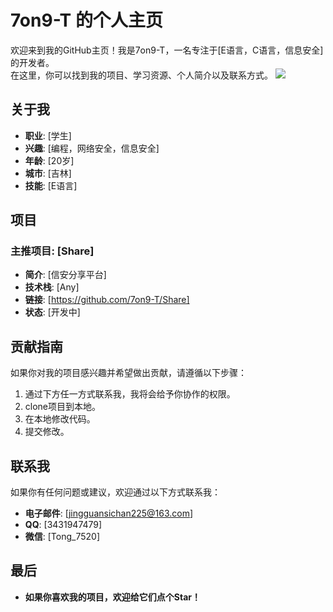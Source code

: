 # 7on9-T 的个人主页

欢迎来到我的GitHub主页！我是7on9-T，一名专注于[E语言，C语言，信息安全]的开发者。  
在这里，你可以找到我的项目、学习资源、个人简介以及联系方式。
<img src="https://komarev.com/ghpvc/?username=7on9-T&abbreviated=true" />
## 关于我

- **职业**: [学生]
- **兴趣**: [编程，网络安全，信息安全]
- **年龄**: [20岁]
- **城市**: [吉林]
- **技能**: [E语言]



## 项目

### 主推项目: [Share]
- **简介**: [信安分享平台]
- **技术栈**: [Any]
- **链接**: [https://github.com/7on9-T/Share]
- **状态**: [开发中]

## 贡献指南

如果你对我的项目感兴趣并希望做出贡献，请遵循以下步骤：
1. 通过下方任一方式联系我，我将会给予你协作的权限。
2. clone项目到本地。
3. 在本地修改代码。
4. 提交修改。

## 联系我

如果你有任何问题或建议，欢迎通过以下方式联系我：
- **电子邮件**: [jingguansichan225@163.com]
- **QQ**: [3431947479]
- **微信**: [Tong_7520]

## 最后

- **如果你喜欢我的项目，欢迎给它们点个Star！**